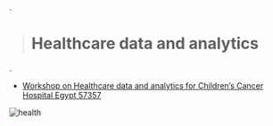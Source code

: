 .
> # Healthcare data and analytics
.

- [Workshop on Healthcare data and analytics for Children’s Cancer Hospital Egypt 57357 ](https://www.kaggle.com/discussions/accomplishments/548846)


![health](https://github.com/user-attachments/assets/4bb79964-e88e-4a6f-b472-39297301826f)
